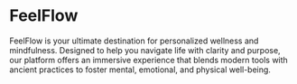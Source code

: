 # FeelFlow
FeelFlow is your ultimate destination for personalized wellness and mindfulness. Designed to help you navigate life with clarity and purpose, our platform offers an immersive experience that blends modern tools with ancient practices to foster mental, emotional, and physical well-being.
